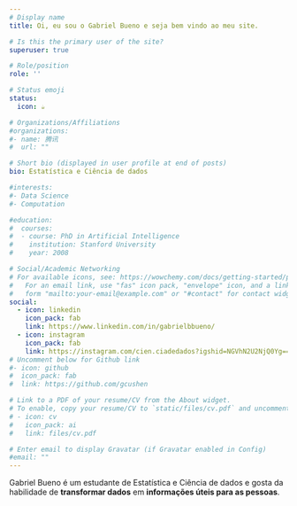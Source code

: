 ```yaml
---
# Display name
title: Oi, eu sou o Gabriel Bueno e seja bem vindo ao meu site.

# Is this the primary user of the site?
superuser: true

# Role/position
role: ''

# Status emoji
status:
  icon: ☕️

# Organizations/Affiliations
#organizations:
#- name: 腾讯
#  url: ""

# Short bio (displayed in user profile at end of posts)
bio: Estatística e Ciência de dados

#interests:
#- Data Science
#- Computation

#education:
#  courses:
#  - course: PhD in Artificial Intelligence
#    institution: Stanford University
#    year: 2008

# Social/Academic Networking
# For available icons, see: https://wowchemy.com/docs/getting-started/page-builder/#icons
#   For an email link, use "fas" icon pack, "envelope" icon, and a link in the
#   form "mailto:your-email@example.com" or "#contact" for contact widget.
social:
  - icon: linkedin
    icon_pack: fab
    link: https://www.linkedin.com/in/gabrielbbueno/
  - icon: instagram
    icon_pack: fab
    link: https://instagram.com/cien.ciadedados?igshid=NGVhN2U2NjQ0Yg==
# Uncomment below for Github link
#- icon: github
#  icon_pack: fab
#  link: https://github.com/gcushen

# Link to a PDF of your resume/CV from the About widget.
# To enable, copy your resume/CV to `static/files/cv.pdf` and uncomment the lines below.
# - icon: cv
#   icon_pack: ai
#   link: files/cv.pdf

# Enter email to display Gravatar (if Gravatar enabled in Config)
#email: ""
---
```


 Gabriel Bueno é um estudante de Estatística e Ciência de dados e gosta da habilidade de **transformar dados** em **informações úteis para as pessoas**.
 
